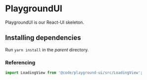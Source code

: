 # PlaygroundUI

PlaygroundUI is our React-UI skeleton.

## Installing dependencies

Run `yarn install` in the _parent_ directory.

### Referencing

```ts
import LoadingView from '@code/playground-ui/src/LoadingView';
```
